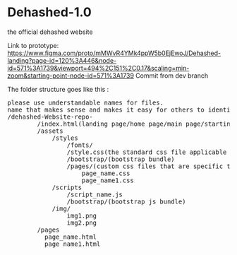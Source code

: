 # Dehashed-1.0
the official dehashed website

Link to prototype: https://www.figma.com/proto/mMWvR4YMk4ppW5b0EjEwoJ/Dehashed-landing?page-id=120%3A446&node-id=571%3A1739&viewport=494%2C151%2C0.17&scaling=min-zoom&starting-point-node-id=571%3A1739
Commit from dev branch

The folder structure goes like this :

<pre>
please use understandable names for files.
name that makes sense and makes it easy for others to identify
/dehashed-Website-repo-
        /index.html(landing page/home page/main page/starting page)
        /assets
            /styles
                /fonts/
                /style.css(the standard css file applicable to all pages)
                /bootstrap/(bootstrap bundle)
                /pages/(custom css files that are specific to certain pages)
                    page_name.css
                    page_name1.css
            /scripts
                /script_name.js
                /bootstrap/(bootstrap js bundle)
            /img/
                img1.png
                img2.png
        /pages
          page_name.html
          page_name1.html
</pre>
